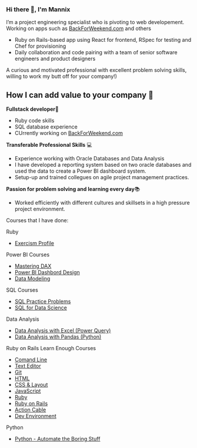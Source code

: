 ### Hi there 👋, I'm Mannix

I’m a project engineering specialist who is pivoting to web developement.  
Working on apps such as [BackForWeekend.com](https://www.backfortheweekend.com) and others
* Ruby on Rails-based app using React for frontend, RSpec for testing and Chef for provisioning
* Daily collaboration and code pairing with a team of senior software engineers and product designers

A curious and motivated professional with excellent problem solving skills, willing to work my butt off for your company!)

## How I can add value to your company 💪

**Fullstack developer**🌈
 * Ruby code skills
 * SQL database experience
 * CUrrently working on [BackForWeekend.com](https://www.backfortheweekend.com)

**Transferable Professional Skills** 💻
* Experience working with Oracle Databases and Data Analysis
* I have developed a reporting system based on two oracle databases and used the data to create a Power BI dashboard system.
* Setup-up and trained collegues on agile project management practices. 

**Passion for problem solving and learning every day**📚
* Worked efficiently with different cultures and skillsets in a high pressure project environment. 

Courses that I have done:

Ruby
* [Exercism Profile](https://exercism.org/profiles/mannixcom)

Power BI Courses
* [Mastering DAX](https://www.sqlbi.com/p/mastering-dax-video-course/)
* [Power BI Dashbord Design](https://www.sqlbi.com/p/power-bi-dashboard-design-course/)
* [Data Modeling](https://www.sqlbi.com/p/data-modeling-for-power-bi-video-course/)

SQL Courses
* [SQL Practice Problems](https://sqlpracticeproblems.com/)
* [SQL for Data Science](https://www.udemy.com/course/master-sql-for-data-science/)

Data Analysis
* [Data Analysis with Excel (Power Query)](https://skillwave.training/shop/power-query-academy-full/)
* [Data Analysis with Pandas (Python)](https://training.talkpython.fm/courses/details/move-from-excel-to-python-and-pandas)

Ruby on Rails Learn Enough Courses
* [Comand Line](https://www.learnenough.com/command-line)
* [Text Editor](https://www.learnenough.com/text-editor)
* [Git](https://www.learnenough.com/git)
* [HTML](https://www.learnenough.com/html)
* [CSS & Layout](https://www.learnenough.com/css-and-layout)
* [JavaScript](https://www.learnenough.com/javascript)
* [Ruby](https://www.learnenough.com/ruby)
* [Ruby on Rails](https://www.learnenough.com/ruby-on-rails-6th-edition)
* [Action Cable](https://www.learnenough.com/action-cable)
* [Dev Environment](https://www.learnenough.com/dev-environment)

Python
* [Python - Automate the Boring Stuff](https://www.udemy.com/course/automate/)




